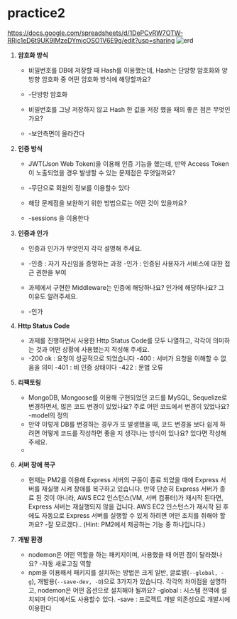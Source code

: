 # practice2


https://docs.google.com/spreadsheets/d/1DePCvRW7OTW-RRjc1eD6t9UK9IMzeDYmjcOSO1V6E9g/edit?usp=sharing
![erd](https://github.com/poeroff/practice2/assets/80104001/d43091de-a73f-49d7-8397-39d16ca62cd2)





1. **암호화 방식**
    - 비밀번호를 DB에 저장할 때 Hash를 이용했는데, Hash는 단방향 암호화와 양방향 암호화 중 어떤 암호화 방식에 해당할까요?
    - 
      -단방향 암호화
      
    - 비밀번호를 그냥 저장하지 않고 Hash 한 값을 저장 했을 때의 좋은 점은 무엇인가요?
    - 
       -보안측면이 올라간다
      
2. **인증 방식**
    - JWT(Json Web Token)을 이용해 인증 기능을 했는데, 만약 Access Token이 노출되었을 경우 발생할 수 있는 문제점은 무엇일까요?
    - 
      -무단으로 회원의 정보를 이용할수 있다
      
    - 해당 문제점을 보완하기 위한 방법으로는 어떤 것이 있을까요?
    - 
       -sessions 을 이용한다
      
3. **인증과 인가**
    - 인증과 인가가 무엇인지 각각 설명해 주세요.
    - 
       -인증 : 자기 자신임을 증명하는 과정
       -인가 : 인증된 사용자가 서비스에 대한 접근 권한을 부여
      
    - 과제에서 구현한 Middleware는 인증에 해당하나요? 인가에 해당하나요? 그 이유도 알려주세요.
    - 
       -인가
      
4. **Http Status Code**
    - 과제를 진행하면서 사용한 Http Status Code를 모두 나열하고, 각각이 의미하는 것과 어떤 상황에 사용했는지 작성해 주세요.
    - 
      -200 ok  : 요청이 성공적으로 되었습니다
      -400 : 서버가 요청을 이해할 수 없음을 의미
      -401 : 비 인증 상태이다
      -422 : 문법 오류
      
5. **리팩토링**
    - MongoDB, Mongoose를 이용해 구현되었던 코드를 MySQL, Sequelize로 변경하면서, 많은 코드 변경이 있었나요? 주로 어떤 코드에서 변경이 있었나요?
       -model의 정의
    - 만약 이렇게 DB를 변경하는 경우가 또 발생했을 때, 코드 변경을 보다 쉽게 하려면 어떻게 코드를 작성하면 좋을 지 생각나는 방식이 있나요? 있다면 작성해 주세요.
    - 
6. **서버 장애 복구**
    - 현재는 PM2를 이용해 Express 서버의 구동이 종료 되었을 때에 Express 서버를 재실행 시켜 장애를 복구하고 있습니다. 만약 단순히 Express 서버가 종료 된 것이 아니라, AWS EC2 인스턴스(VM, 서버 컴퓨터)가 재시작 된다면, Express 서버는 재실행되지 않을 겁니다. AWS EC2 인스턴스가 재시작 된 후에도 자동으로 Express 서버를 실행할 수 있게 하려면 어떤 조치를 취해야 할까요?
       -잘 모르겠다..
    (Hint: PM2에서 제공하는 기능 중 하나입니다.)

7. **개발 환경**
    - nodemon은 어떤 역할을 하는 패키지이며, 사용했을 때 어떤 점이 달라졌나요?
       -자동 새로고침 역할
    - npm을 이용해서 패키지를 설치하는 방법은 크게 일반, 글로벌(`--global, -g`), 개발용(`--save-dev, -D`)으로 3가지가 있습니다. 각각의 차이점을 설명하고, nodemon은 어떤 옵션으로 설치해야 될까요?
       -global : 시스템 전역에 설치되며 어디에서도 사용할수 있다.
       -save : 프로젝트 개발 의존성으로 개발시에 이용한다
      



